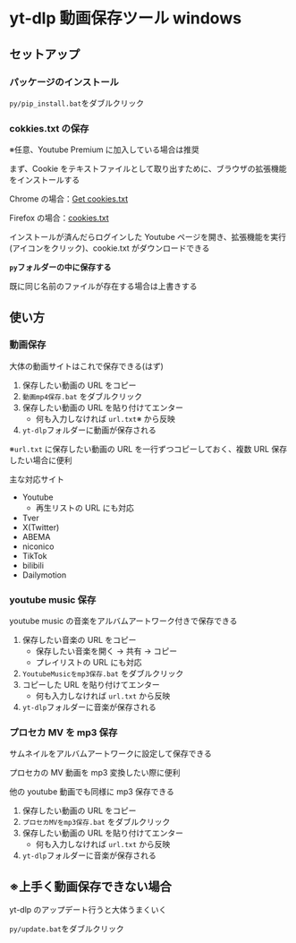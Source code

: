 # yt-dlp 動画保存ツール windows

## セットアップ

### パッケージのインストール

`py/pip_install.bat`をダブルクリック

### cokkies.txt の保存

※任意、Youtube Premium に加入している場合は推奨

まず、Cookie をテキストファイルとして取り出すために、ブラウザの拡張機能をインストールする

Chrome の場合：[Get cookies.txt](https://chrome.google.com/webstore/detail/get-cookiestxt/bgaddhkoddajcdgocldbbfleckgcbcid)

Firefox の場合：[cookies.txt](https://addons.mozilla.org/en-US/firefox/addon/cookies-txt/)

インストールが済んだらログインした Youtube ページを開き、拡張機能を実行(アイコンをクリック)、cookie.txt がダウンロードできる

**`py`フォルダーの中に保存する**

既に同じ名前のファイルが存在する場合は上書きする

## 使い方

### 動画保存

大体の動画サイトはこれで保存できる(はず)

1. 保存したい動画の URL をコピー
2. `動画mp4保存.bat` をダブルクリック
3. 保存したい動画の URL を貼り付けてエンター
   - 何も入力しなければ `url.txt`※ から反映
4. `yt-dlp`フォルダーに動画が保存される

※`url.txt` に保存したい動画の URL を一行ずつコピーしておく、複数 URL 保存したい場合に便利

主な対応サイト

- Youtube
  - 再生リストの URL にも対応
- Tver
- X(Twitter)
- ABEMA
- niconico
- TikTok
- bilibili
- Dailymotion

### youtube music 保存

youtube music の音楽をアルバムアートワーク付きで保存できる

1. 保存したい音楽の URL をコピー
   - 保存したい音楽を開く -> 共有 -> コピー
   - プレイリストの URL にも対応
2. `YoutubeMusicをmp3保存.bat` をダブルクリック
3. コピーした URL を貼り付けてエンター
   - 何も入力しなければ `url.txt` から反映
4. `yt-dlp`フォルダーに音楽が保存される

### プロセカ MV を mp3 保存

サムネイルをアルバムアートワークに設定して保存できる

プロセカの MV 動画を mp3 変換したい際に便利

他の youtube 動画でも同様に mp3 保存できる

1. 保存したい動画の URL をコピー
2. `プロセカMVをmp3保存.bat` をダブルクリック
3. 保存したい動画の URL を貼り付けてエンター
   - 何も入力しなければ `url.txt` から反映
4. `yt-dlp`フォルダーに音楽が保存される

## ※上手く動画保存できない場合

yt-dlp のアップデート行うと大体うまくいく

`py/update.bat`をダブルクリック
